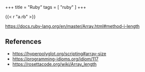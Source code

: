 +++
title = "Ruby"
tags = [ "ruby" ]
+++

{{< r "a.rb" >}}

<https://docs.ruby-lang.org/en/master/Array.html#method-i-length>

## References

- <https://hyperpolyglot.org/scripting#array-size>
- <https://programming-idioms.org/idiom/117>
- <https://rosettacode.org/wiki/Array_length>
